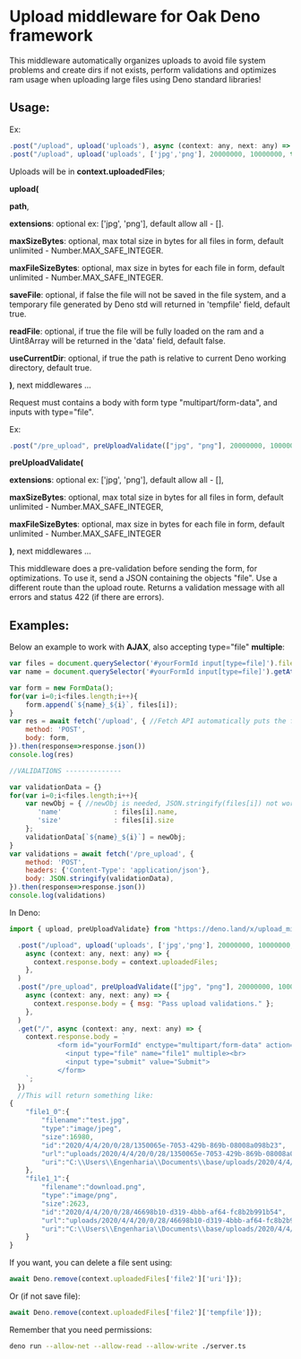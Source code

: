 # Upload middleware for Oak Deno framework
This middleware automatically organizes uploads to avoid file system problems and create dirs if not exists, perform validations and optimizes ram usage when uploading large files using Deno standard libraries!

## Usage: 
Ex: 
```javascript
.post("/upload", upload('uploads'), async (context: any, next: any) => { ...
.post("/upload", upload('uploads', ['jpg','png'], 20000000, 10000000, true, false, true), async (context: any, next: any) => { ...
```
Uploads will be in <b>context.uploadedFiles</b>;

<b>upload(</b>

<b>path</b>,

<b>extensions</b>: optional ex: ['jpg', 'png'], default allow all - [].

<b>maxSizeBytes</b>: optional, max total size in bytes for all files in form, default unlimited - Number.MAX_SAFE_INTEGER.

<b>maxFileSizeBytes</b>: optional, max size in bytes for each file in form, default unlimited - Number.MAX_SAFE_INTEGER.

<b>saveFile</b>: optional, if false the file will not be saved in the file system, and a temporary file generated by Deno std will returned in 'tempfile' field, default true.

<b>readFile</b>: optional, if true the file will be fully loaded on the ram and a Uint8Array will be returned in the 'data' field, default false.

<b>useCurrentDir</b>: optional, if true the path is relative to current Deno working directory, default true.

<b>)</b>, next middlewares ...

Request must contains a body with form type "multipart/form-data", and inputs with type="file". 

Ex: 
```javascript
.post("/pre_upload", preUploadValidate(["jpg", "png"], 20000000, 10000000), async (context: any, next: any) => { ...
```
<b>preUploadValidate(</b>

<b>extensions</b>: optional ex: ['jpg', 'png'], default allow all - [], 

<b>maxSizeBytes</b>: optional, max total size in bytes for all files in form, default unlimited - Number.MAX_SAFE_INTEGER, 

<b>maxFileSizeBytes</b>: optional, max size in bytes for each file in form, default unlimited - Number.MAX_SAFE_INTEGER

<b>)</b>, next middlewares ...

This middleware does a pre-validation before sending the form, for optimizations. To use it, send a JSON containing the objects "file". Use a different route than the upload route. Returns a validation message with all errors and status 422 (if there are errors).

## Examples:
Below an example to work with <b>AJAX</b>, also accepting type="file" <b>multiple</b>:
```javascript
var files = document.querySelector('#yourFormId input[type=file]').files
var name = document.querySelector('#yourFormId input[type=file]').getAttribute('name');

var form = new FormData();
for(var i=0;i<files.length;i++){
	form.append(`${name}_${i}`, files[i]);	
}
var res = await fetch('/upload', { //Fetch API automatically puts the form in the format "multipart/form-data".
	method: 'POST',
	body: form,
}).then(response=>response.json())
console.log(res)

//VALIDATIONS --------------

var validationData = {}
for(var i=0;i<files.length;i++){
	var newObj = { //newObj is needed, JSON.stringify(files[i]) not work
	   'name'             : files[i].name,
	   'size'             : files[i].size
	}; 
	validationData[`${name}_${i}`] = newObj;
}
var validations = await fetch('/pre_upload', {
	method: 'POST',
	headers: {'Content-Type': 'application/json'},
	body: JSON.stringify(validationData),
}).then(response=>response.json())
console.log(validations)
```
In Deno:
```javascript
import { upload, preUploadValidate} from "https://deno.land/x/upload_middleware_for_oak_framework/mod.ts";

  .post("/upload", upload('uploads', ['jpg','png'], 20000000, 10000000, true, false, true),
    async (context: any, next: any) => {
      context.response.body = context.uploadedFiles;
    },
  )
  .post("/pre_upload", preUploadValidate(["jpg", "png"], 20000000, 10000000),
    async (context: any, next: any) => {
      context.response.body = { msg: "Pass upload validations." };
    },
  )
  .get("/", async (context: any, next: any) => {
    context.response.body = `
            <form id="yourFormId" enctype="multipart/form-data" action="/upload" method="post">
              <input type="file" name="file1" multiple><br>
              <input type="submit" value="Submit">
            </form>
    `;
  })
  //This will return something like:
{
	"file1_0":{
		"filename":"test.jpg",
		"type":"image/jpeg",
		"size":16980,
		"id":"2020/4/4/20/0/28/1350065e-7053-429b-869b-08008a098b23",
		"url":"uploads/2020/4/4/20/0/28/1350065e-7053-429b-869b-08008a098b23/test.jpg",
		"uri":"C:\\Users\\Engenharia\\Documents\\base/uploads/2020/4/4/20/0/28/1350065e-7053-429b-869b-08008a098b23/test.jpg"
	},
	"file1_1":{
		"filename":"download.png",
		"type":"image/png",
		"size":2623,
		"id":"2020/4/4/20/0/28/46698b10-d319-4bbb-af64-fc8b2b991b54",
		"url":"uploads/2020/4/4/20/0/28/46698b10-d319-4bbb-af64-fc8b2b991b54/download.png",
		"uri":"C:\\Users\\Engenharia\\Documents\\base/uploads/2020/4/4/20/0/28/46698b10-d319-4bbb-af64-fc8b2b991b54/download.png"
	}
}
```
If you want, you can delete a file sent using:
```javascript
await Deno.remove(context.uploadedFiles['file2']['uri']});
```
Or (if not save file):
```javascript
await Deno.remove(context.uploadedFiles['file2']['tempfile']});
```
Remember that you need permissions:
```sh
deno run --allow-net --allow-read --allow-write ./server.ts
```

